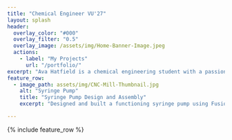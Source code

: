 ```yaml
---
title: "Chemical Engineer VU'27"
layout: splash
header:
  overlay_color: "#000"
  overlay_filter: "0.5"
  overlay_image: /assets/img/Home-Banner-Image.jpeg
  actions:
    - label: "My Projects"
      url: "/portfolio/"
excerpt: "Ava Hatfield is a chemical engineering student with a passion for bridging technical problem-solving and business strategy. Her areas of focus include chemical engineering, digital fabrication, and finance, with an emphasis on sustainable and innovative solutions."
feature_row:
  - image_path: assets/img/CNC-Mill-Thumbnail.jpg
    alt: "Syringe Pump"
    title: "Syringe Pump Design and Assembly"
    excerpt: "Designed and built a functioning syringe pump using Fusion 360, applying rapid prototyping and teamwork skills to deliver a precise and reliable device."

---
```


{% include feature_row %}


